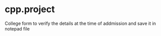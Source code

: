 # cpp.project
College form to verify the details at the time of addmission and save it in notepad file
